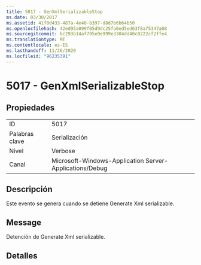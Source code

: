 ```yaml
---
title: 5017 - GenXmlSerializableStop
ms.date: 03/30/2017
ms.assetid: 41f0d433-487a-4e48-b397-d8d7b6b64b50
ms.openlocfilehash: 42ed95a099f05d9dc25fa0ed5ed63f8a75347a08
ms.sourcegitcommit: bc293b14af795e0e999e3304dd40c0222cf2ffe4
ms.translationtype: MT
ms.contentlocale: es-ES
ms.lasthandoff: 11/26/2020
ms.locfileid: "96235391"
---
```

# <a name="5017---genxmlserializablestop"></a>5017 - GenXmlSerializableStop

## <a name="properties"></a>Propiedades  
  
|||  
|-|-|  
|ID|5017|  
|Palabras clave|Serialización|  
|Nivel|Verbose|  
|Canal|Microsoft-Windows-Application Server-Applications/Debug|  
  
## <a name="description"></a>Descripción  

 Este evento se genera cuando se detiene Generate Xml serializable.  
  
## <a name="message"></a>Message  

 Detención de Generate Xml serializable.  
  
## <a name="details"></a>Detalles
